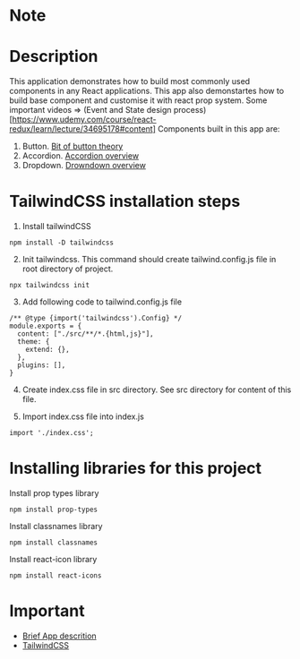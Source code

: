 # Note

# Description
This application demonstrates how to build most commonly used components in any React applications. This app also demonstartes how to build base component and customise it with react prop system.
Some important videos
=> (Event and State design process)[https://www.udemy.com/course/react-redux/learn/lecture/34695178#content]
Components built in this app are:
1. Button. [Bit of button theory](https://www.udemy.com/course/react-redux/learn/lecture/34694972#content)
2. Accordion. [Accordion overview](https://www.udemy.com/course/react-redux/learn/lecture/34695162#content)
3. Dropdown. [Drowndown overview](https://www.udemy.com/course/react-redux/learn/lecture/34695264#content)

# TailwindCSS installation steps
1. Install tailwindCSS
```
npm install -D tailwindcss
```

2. Init tailwindcss. This command should create tailwind.config.js file in root directory of project.
```
npx tailwindcss init
```

3. Add following code to tailwind.config.js file
```
/** @type {import('tailwindcss').Config} */
module.exports = {
  content: ["./src/**/*.{html,js}"],
  theme: {
    extend: {},
  },
  plugins: [],
}
```

4. Create index.css file in src directory. See src directory for content of this file.

5. Import index.css file into index.js
```
import './index.css';
``` 


# Installing libraries for this project
Install prop types library
```
npm install prop-types
```

Install classnames library
```
npm install classnames
```

Install react-icon library
```
npm install react-icons
```

# Important
- [Brief App descrition](https://www.udemy.com/course/react-redux/learn/lecture/34694954#content)
- [TailwindCSS](https://tailwindcss.com/docs/installation)